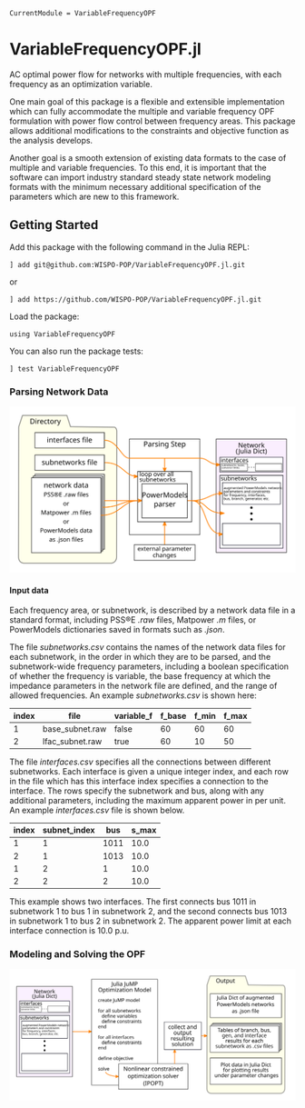 ```@meta
CurrentModule = VariableFrequencyOPF
```

# VariableFrequencyOPF.jl
AC optimal power flow for networks with multiple frequencies, with each frequency as an optimization variable.

One main goal of this package is a flexible and extensible implementation which can fully accommodate the multiple and variable frequency OPF formulation with power flow control between frequency areas. This package allows additional modifications to the constraints and objective function as the analysis develops.

Another goal is a smooth extension of existing data formats to the case of multiple and variable frequencies. To this end, it is important that the software can import industry standard steady state network modeling formats with the minimum necessary additional specification of the parameters which are new to this framework.
## Getting Started
Add this package with the following command in the Julia REPL:

    ] add git@github.com:WISPO-POP/VariableFrequencyOPF.jl.git

or

    ] add https://github.com/WISPO-POP/VariableFrequencyOPF.jl.git

Load the package:

    using VariableFrequencyOPF

You can also run the package tests:

    ] test VariableFrequencyOPF

### Parsing Network Data
![Flowchart for parsing](examples/fig/flowchart_parsing.svg)
#### Input data
Each frequency area, or subnetwork, is described by a network data file in a standard format, including PSS&reg;E *.raw* files, Matpower *.m* files, or PowerModels dictionaries saved in formats such as *.json*.

The file *subnetworks.csv* contains the names of the network data files for each subnetwork, in the order in which they are to be parsed, and the subnetwork-wide frequency parameters, including a boolean specification of whether the frequency is variable, the base frequency at which the impedance parameters in the network file are defined, and the range of allowed frequencies. An example *subnetworks.csv* is shown here:

| index | file            | variable_f | f_base | f_min | f_max |
|-------|-----------------|------------|--------|-------|-------|
| 1     | base_subnet.raw | false      | 60     | 60    | 60    |
| 2     | lfac_subnet.raw | true       | 60     | 10    | 50    |

The file *interfaces.csv* specifies all the connections between different subnetworks. Each interface is given a unique integer index, and each row in the file which has this interface index specifies a connection to the interface. The rows specify the subnetwork and bus, along with any additional parameters, including the maximum apparent power in per unit. An example *interfaces.csv* file is shown below.

| index | subnet_index | bus  | s_max |
|-------|--------------|------|-------|
| 1     | 1            | 1011 | 10.0  |
| 2     | 1            | 1013 | 10.0  |
| 1     | 2            | 1    | 10.0  |
| 2     | 2            | 2    | 10.0  |

This example shows two interfaces. The first connects bus 1011 in subnetwork 1 to bus 1 in subnetwork 2, and the second connects bus 1013 in subnetwork 1 to bus 2 in subnetwork 2. The apparent power limit at each interface connection is 10.0 p.u.

### Modeling and Solving the OPF
![Flowchart for OPF](examples/fig/flowchart_opf.svg)
